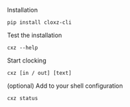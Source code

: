 Installation

```shell
pip install cloxz-cli
```

Test the installation

```shell
cxz --help
```

Start clocking

```shell
cxz [in / out] [text]
```

(optional) Add to your shell configuration

```shell
cxz status
```

